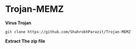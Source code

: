 # Trojan-MEMZ
<b>Virus Trojan</b>

```
git clone https://github.com/ShahrokhParazit/Trojan-MEMZ

```

<b> Extract The zip file </b>
